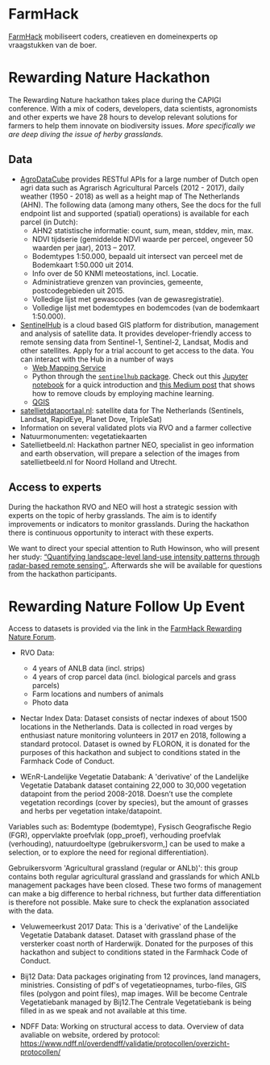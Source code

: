 # FarmHack

[FarmHack](https://www.farmhack.nl) mobiliseert coders, creatieven en domeinexperts op vraagstukken van de boer.

# Rewarding Nature Hackathon

The Rewarding Nature hackathon takes place during the CAPIGI conference. With a mix of  coders, developers, data scientists, agronomists and other experts we have 28 hours to develop relevant solutions for farmers to help them innovate on biodiversity issues. *More specifically we are deep diving the issue of herby grasslands.*

## Data 
- [AgroDataCube](http://agrodatacube.wur.nl) provides RESTful APIs for a large number of Dutch open agri data such as Agrarisch Agricultural Parcels (2012 - 2017), daily weather (1950 - 2018) as well as a height map of The Netherlands (AHN). The following data (among many others, See the docs for the full endpoint list and supported (spatial) operations) is available for each parcel (in Dutch):
  - AHN2 statistische informatie: count, sum, mean, stddev, min, max.
  - NDVI tijdserie (gemiddelde NDVI waarde per perceel, ongeveer 50 waarden per jaar), 2013 – 2017.
  - Bodemtypes 1:50.000, bepaald uit intersect van perceel met de Bodemkaart 1:50.000 uit 2014.
  - Info over de 50 KNMI meteostations, incl. Locatie.
  - Administratieve grenzen van provincies, gemeente, postcodegebieden uit 2015.
  - Volledige lijst met gewascodes (van de gewasregistratie).
  - Volledige lijst met bodemtypes en bodemcodes (van de bodemkaart 1:50.000).
- [SentinelHub](https://sentinel-hub.com/) is a cloud based GIS platform for distribution, management and analysis of satellite data. It provides developer-friendly access to remote sensing data from Sentinel-1, Sentinel-2, Landsat, Modis and other satellites.  Apply for a trial account to get access to the data. You can interact with the Hub in a number of ways
  - [Web Mapping Service](http://www.sentinel-hub.com/apps/wms/wms-integration-guide)
  - Python through the [`sentinelhub` package](https://medium.com/sentinel-hub/upgrading-the-sentinelhub-python-package-2665f9c10df). Check out this [Jupyter notebook](https://medium.com/sentinel-hub/lets-have-a-look-first-32ff13afce99) for a quick introduction and [this Medium post](https://medium.com/sentinel-hub/sentinel-hub-cloud-detector-s2cloudless-a67d263d3025) that shows how to remove clouds by employing machine learning. 
  - [QGIS](https://medium.com/sentinel-hub/control-sentinel-hub-from-within-qgis-2a83eb7f13db)
- [satellietdataportaal.nl](https://satellietdataportaal.nl/): satellite data for The Netherlands (Sentinels, Landsat, RapidEye, Planet Dove, TripleSat)
- Information on several validated plots via RVO and a farmer collective
- Natuurmonumenten: vegetatiekaarten
- Satellietbeeld.nl: Hackathon partner NEO, specialist in geo information and earth observation, will prepare a selection of the images from satellietbeeld.nl for Noord Holland and Utrecht. 

## Access to experts
During the hackathon RVO and NEO will host a strategic session with experts on the topic of herby grasslands. The aim is to identify improvements or indicators to monitor grasslands. During the hackathon there is continuous opportunity to interact with these experts.

We want to direct your special attention to Ruth Howinson, who will present her study: [“Quantifying landscape-level land-use intensity patterns through radar-based remote sensing”.](https://drive.google.com/file/d/1evfuyS0lLzuAEsGI1ZnugLm555w4yrt1/view). Afterwards she will be available for questions from the hackathon participants.


# Rewarding Nature Follow Up Event
Access to datasets is provided via the link in the [FarmHack Rewarding Nature Forum](https://forum.farmhack.nl/t/data-rewarding-nature-follow-up-event/97). 

- RVO Data:
  - 4 years of ANLB data (incl. strips)
  - 4 years of crop parcel data (incl. biological parcels and grass parcels)
  - Farm locations and numbers of animals
  - Photo data
  
- Nectar Index Data: Dataset consists of nectar indexes of about 1500 locations in the Netherlands. Data is collected in road verges by enthusiast nature monitoring volunteers in 2017 en 2018, following a standard protocol. Dataset is owned by FLORON, it is donated for the purposes of this hackathon and subject to conditions stated in the Farmhack Code of Conduct. 

- WEnR-Landelijke Vegetatie Databank: A 'derivative' of the Landelijke Vegetatie Databank dataset containing 22,000 to 30,000 vegetation datapoint from the period 2008-2018. Doesn’t use the complete vegetation recordings (cover by species), but the amount of grasses and herbs per vegetation intake/datapoint.
 
Variables such as: Bodemtype (bodemtype), Fysisch Geografische Regio (FGR), oppervlakte proefvlak (opp_proef), verhouding proefvlak (verhouding), natuurdoeltype (gebruikersvorm,] can be used to make a selection, or to explore the need for regional differentiation).

Gebruikersvorm 'Agricultural grassland (regular or ANLb)': this group contains both regular agricultural grassland and grasslands for which ANLb management packages have been closed. These two forms of management can make a big difference to herbal richness, but further data differentiation is therefore not possible. Make sure to check the explanation associated with the data. 

- Veluwemeerkust 2017 Data: This is a 'derivative' of the Landelijke Vegetatie Databank dataset. Dataset with grassland phase of the versterker coast north of Harderwijk. Donated for the purposes of this hackathon and subject to conditions stated in the Farmhack Code of Conduct.

- Bij12 Data: Data packages originating from 12 provinces, land managers, ministries. Consisting of pdf's of vegetatieopnames, turbo-files, GIS files (polygon and point files), map images. Will be become Centrale Vegetatiebank managed by Bij12.The Centrale Vegetatiebank is being filled in as we speak and not available at this time.

- NDFF Data: Working on structural access to data. Overview of data avaliable on website, ordered by protocol: https://www.ndff.nl/overdendff/validatie/protocollen/overzicht-protocollen/




